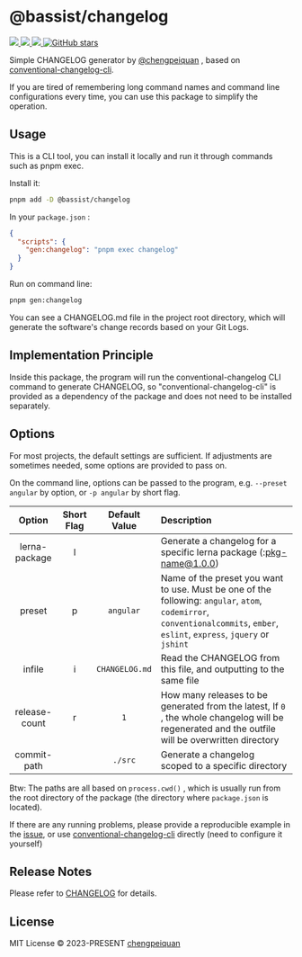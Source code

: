 # @bassist/changelog

<p>
  <a href='https://www.npmjs.com/package/@bassist/changelog'>
    <img src="https://img.shields.io/npm/v/@bassist/changelog?color=f43f5e&label=npm" />
  </a>
  <a href="https://www.npmjs.com/package/@bassist/changelog" target="__blank">
    <img src="https://img.shields.io/npm/dt/@bassist/changelog?color=f43f5e&label=downloads" />
  </a>
  <a href="https://github.com/chengpeiquan/bassist/tree/main/packages/changelog" target="__blank">
    <img src="https://img.shields.io/static/v1?label=&message=docs%20%26%20demos&color=f43f5e" />
  </a>
  <a href="https://github.com/chengpeiquan/bassist" target="__blank">
    <img alt="GitHub stars" src="https://img.shields.io/github/stars/chengpeiquan/bassist?style=social" />
  </a>
</p>

Simple CHANGELOG generator by [@chengpeiquan](https://github.com/chengpeiquan) , based on [conventional-changelog-cli](https://www.npmjs.com/package/conventional-changelog-cli).

If you are tired of remembering long command names and command line configurations every time, you can use this package to simplify the operation.

## Usage

This is a CLI tool, you can install it locally and run it through commands such as pnpm exec.

Install it:

```bash
pnpm add -D @bassist/changelog
```

In your `package.json` :

```json
{
  "scripts": {
    "gen:changelog": "pnpm exec changelog"
  }
}
```

Run on command line:

```bash
pnpm gen:changelog
```

You can see a CHANGELOG.md file in the project root directory, which will generate the software's change records based on your Git Logs.

## Implementation Principle

Inside this package, the program will run the conventional-changelog CLI command to generate CHANGELOG, so "conventional-changelog-cli" is provided as a dependency of the package and does not need to be installed separately.

## Options

For most projects, the default settings are sufficient. If adjustments are sometimes needed, some options are provided to pass on.

On the command line, options can be passed to the program, e.g. `--preset angular` by option, or `-p angular` by short flag.

|    Option     | Short Flag | Default Value  | Description                                                                                                                                                                  |
| :-----------: | :--------: | :------------: | :--------------------------------------------------------------------------------------------------------------------------------------------------------------------------- |
| lerna-package |     l      |                | Generate a changelog for a specific lerna package (:pkg-name@1.0.0)                                                                                                          |
|    preset     |     p      |   `angular`    | Name of the preset you want to use. Must be one of the following: `angular`, `atom`, `codemirror`, `conventionalcommits`, `ember`, `eslint`, `express`, `jquery` or `jshint` |
|    infile     |     i      | `CHANGELOG.md` | Read the CHANGELOG from this file, and outputting to the same file                                                                                                           |
| release-count |     r      |      `1`       | How many releases to be generated from the latest, If `0` , the whole changelog will be regenerated and the outfile will be overwritten directory                            |
|  commit-path  |            |    `./src`     | Generate a changelog scoped to a specific directory                                                                                                                          |

Btw: The paths are all based on `process.cwd()` , which is usually run from the root directory of the package (the directory where `package.json` is located).

If there are any running problems, please provide a reproducible example in the [issue](https://github.com/chengpeiquan/bassist/issues), or use [conventional-changelog-cli](https://www.npmjs.com/package/conventional-changelog-cli) directly (need to configure it yourself)

## Release Notes

Please refer to [CHANGELOG](https://github.com/chengpeiquan/bassist/blob/main/packages/eslint/CHANGELOG.md) for details.

## License

MIT License © 2023-PRESENT [chengpeiquan](https://github.com/chengpeiquan)
